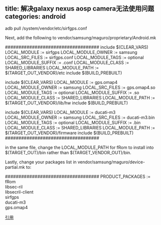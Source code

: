 title: 解决galaxy nexus aosp camera无法使用问题
categories: android
---

adb pull /system/vendor/etc/sirfgps.conf

Next, add the following to vendor/samsung/maguro/proprietary/Android.mk

###################################
include $(CLEAR_VARS)
LOCAL_MODULE := sirfgps
LOCAL_MODULE_OWNER := samsung
LOCAL_SRC_FILES := sirfgps.conf
LOCAL_MODULE_TAGS := optional
LOCAL_MODULE_SUFFIX := .conf
LOCAL_MODULE_CLASS := SHARED_LIBRARIES
LOCAL_MODULE_PATH := $(TARGET_OUT_VENDOR)/etc
include $(BUILD_PREBUILT)

include $(CLEAR_VARS)
LOCAL_MODULE := gps.omap4
LOCAL_MODULE_OWNER := samsung
LOCAL_SRC_FILES := gps.omap4.so
LOCAL_MODULE_TAGS := optional
LOCAL_MODULE_SUFFIX := .so
LOCAL_MODULE_CLASS := SHARED_LIBRARIES
LOCAL_MODULE_PATH := $(TARGET_OUT_VENDOR)/lib/hw
include $(BUILD_PREBUILT)

include $(CLEAR_VARS)
LOCAL_MODULE := ducati-m3
LOCAL_MODULE_OWNER := samsung
LOCAL_SRC_FILES := ducati-m3.bin
LOCAL_MODULE_TAGS := optional
LOCAL_MODULE_SUFFIX := .bin
LOCAL_MODULE_CLASS := SHARED_LIBRARIES
LOCAL_MODULE_PATH := $(TARGET_OUT_VENDOR)/firmware
include $(BUILD_PREBUILT)
###################################

in the same file, change the LOCAL_MODULE_PATH for fRom to install into $(TARGET_OUT)/bin rather than $(TARGET_VENDOR_OUT)/bin.

Lastly, change your packages list in vendor/samsung/maguro/device-partial.mk to:

###################################
PRODUCT_PACKAGES := \
fRom \
libsec-ril \
libsecril-client \
sirfgps \
ducati-m3 \
gps.omap4

[引用](https://anders.com/cms/435/Google.Galaxy.Nexus/Android/AOSP/camera/GPS/driver)